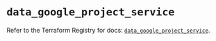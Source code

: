 # `data_google_project_service`

Refer to the Terraform Registry for docs: [`data_google_project_service`](https://registry.terraform.io/providers/hashicorp/google/6.22.0/docs/data-sources/project_service).
